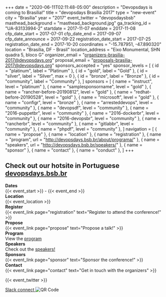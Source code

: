 +++
date = "2020-06-11T02:11:48-05:00"
description = "Devopsdays is coming to Brasília!"
title = "devopsdays Brasília 2017"
type = "new-event"
city = "Brasília"
year = "2017"
event_twitter = "devopsdaysbsb"
masthead_background = "masthead_background.jpg"
ga_tracking_id = "UA-83133994-2"
startdate = 2017-11-07
enddate = 2017-11-08
cfp_date_start = 2017-07-01
cfp_date_end = 2017-09-07
cfp_date_announce = 2017-09-22
registration_date_start = 2017-07-25
registration_date_end = 2017-10-20
coordinates = "-15.787951, -47.890320"
location = "Brasília, DF - Brasil"
location_address = "Eixo Monumental, SHN quadra 5, bloco G"
organizer_email = "organizers-brasilia-2017@devopsdays.org"
proposal_email = "proposals-brasilia-2017@devopsdays.org"
sponsors_accepted = "yes"
sponsor_levels = [
    { id = "platinum", label = "Platinum" },
    { id = "gold", label = "Gold" },
    { id = "silver", label = "Silver", max = 0 },
    { id = "bronze", label = "Bronze" },
    { id = "community", label = "Community" },
]
sponsors = [
    { name = "instruct", level = "platinum" },
    { name = "samplesponsorname", level = "gold" },
    { name = "rancher-before-20190812", level = "gold" },
    { name = "redhat-before-20190528", level = "gold" },
    { name = "microsoft", level = "gold" },
    { name = "configr", level = "bronze" },
    { name = "arresteddevops", level = "community" },
    { name = "devopsdf", level = "community" },
    { name = "2016-puppetbr", level = "community" },
    { name = "2016-dockerbr", level = "community" },
    { name = "2016-devopsbr", level = "community" },
    { name = "rancherbr", level = "community" },
    { name = "gitlabbr", level = "community" },
    { name = "phpdf", level = "community" },
]
navigation = [
    { name = "propose" },
    { name = "location" },
    { name = "registration" },
    { name = "program", url = "http://devopsdays.bsb.br/about/programa/" },
    { name = "speakers", url = "http://devopsdays.bsb.br/speakers/" },
    { name = "sponsor" },
    { name = "contact" },
    { name = "conduct" },
]
+++
## Check out our hotsite in Portuguese [devopsdays.bsb.br](http://devopsdays.bsb.br)

<!-- <div style="text-align:center;">
  {{< event_logo >}}
</div> -->

<div class = "row">
  <div class = "col-md-2">
    <strong>Dates</strong>
  </div>
  <div class = "col-md-8">
    {{< event_start >}} - {{< event_end >}}
  </div>
</div>

<div class = "row">
  <div class = "col-md-2">
    <strong>Location</strong>
  </div>
  <div class = "col-md-8">
    {{< event_location >}}
  </div>
</div>

<div class = "row">
  <div class = "col-md-2">
    <strong>Register</strong>
  </div>
  <div class = "col-md-8">
    {{< event_link page="registration" text="Register to attend the conference!" >}}
  </div>
</div>

<div class = "row">
  <div class = "col-md-2">
    <strong>Propose</strong>
  </div>
  <div class = "col-md-8">
    {{< event_link page="propose" text="Propose a talk!" >}}
  </div>
</div>

<div class = "row">
  <div class = "col-md-2">
    <strong>Program</strong>
  </div>
  <div class = "col-md-8">
    View the <a href="http://devopsdays.bsb.br/about/programa">program <i class="fa fa-external-link"></i></a>
  </div>
</div>

<div class = "row">
  <div class = "col-md-2">
    <strong>Speakers</strong>
  </div>
  <div class = "col-md-8">
    Check out the <a href="http://devopsdays.bsb.br/speakers">speakers! <i class="fa fa-external-link"></i></a>
  </div>
</div>

<div class = "row">
  <div class = "col-md-2">
    <strong>Sponsors</strong>
  </div>
  <div class = "col-md-8">
    {{< event_link page="sponsor" text="Sponsor the conference!" >}}
  </div>
</div>

<div class = "row">
  <div class = "col-md-2">
    <strong>Contact</strong>
  </div>
  <div class = "col-md-8">
    {{< event_link page="contact" text="Get in touch with the organizers" >}}
  </div>
</div>

{{< event_twitter >}}

<a class="btn btn-primary btn-xs fa fa-slack" type="button"
   href="https://join.slack.com/t/devopsdaysbrasilia/shared_invite/MjE2MjY0NDc4MDk5LTE1MDA3MzQzNDEtNTEyMGQ0MmNjNA">
  Slack connect
</a>![QR Code](/events/2017/brasilia/slack-qrchart.png)

